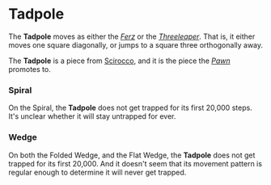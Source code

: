 # Tadpole

The **Tadpole** moves as either the [*Ferz*](ferz.html) or the
[*Threeleaper*](threeleaper.html). That is, it either moves one
square diagonally, or jumps to a square three orthogonally away.

The **Tadpole** is a piece from [Scirocco](#chess-v:rules/scirocco),
and it is the piece the [*Pawn*](pawn.html) promotes to.

### Spiral

On the Spiral, the **Tadpole** does not get trapped for its
first 20,000 steps. It's unclear whether it will stay untrapped
for ever.

### Wedge

On both the Folded Wedge, and the Flat Wedge, the **Tadpole** does
not get trapped for its first 20,000. And it doesn't seem that its
movement pattern is regular enough to determine it will never
get trapped.
